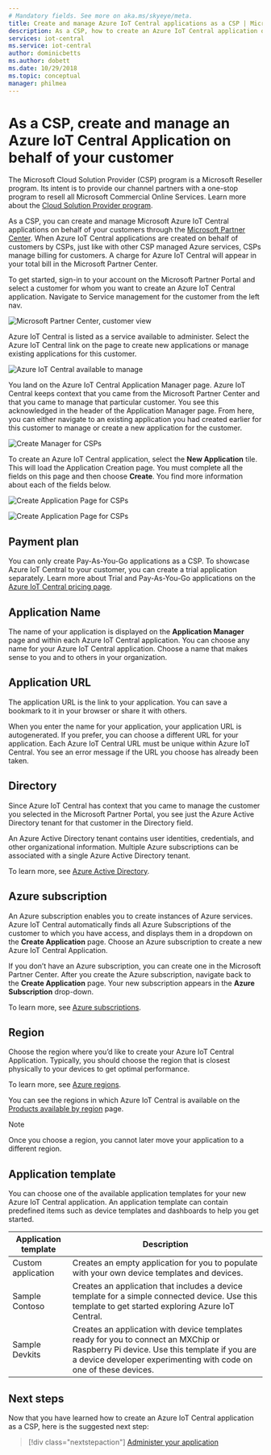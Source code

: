 ```yaml
---
# Mandatory fields. See more on aka.ms/skyeye/meta.
title: Create and manage Azure IoT Central applications as a CSP | Microsoft Docs
description: As a CSP, how to create an Azure IoT Central application on behalf of your customer.
services: iot-central
ms.service: iot-central
author: dominicbetts
ms.author: dobett
ms.date: 10/29/2018
ms.topic: conceptual
manager: philmea
---
```


# As a CSP, create and manage an Azure IoT Central Application on behalf of your customer 

The Microsoft Cloud Solution Provider (CSP) program is a Microsoft Reseller program. Its intent is to provide our channel partners with a one-stop program to resell all Microsoft Commercial Online Services. Learn more about the [Cloud Solution Provider program](https://partner.microsoft.com/cloud-solution-provider).

As a CSP, you can create and manage Microsoft Azure IoT Central applications on behalf of your customers through the [Microsoft Partner Center](https://partnercenter.microsoft.com/partner/home). When Azure IoT Central applications are created on behalf of customers by CSPs, just like with other CSP managed Azure services, CSPs manage billing for customers. A charge for Azure IoT Central will appear in your total bill in the Microsoft Partner Center.

To get started, sign-in to your account on the Microsoft Partner Portal and select a customer for whom you want to create an Azure IoT Central application. Navigate to Service management for the customer from the left nav.

![Microsoft Partner Center, customer view](media/howto-create-application-asCSP/image1.png)

Azure IoT Central is listed as a service available to administer. Select the Azure IoT Central link on the page to create new applications or manage existing applications for this customer.

![Azure IoT Central available to manage](media/howto-create-application-asCSP/image2.png)

You land on the Azure IoT Central Application Manager page. Azure IoT Central keeps context that you came from the Microsoft Partner Center and that you came to manage that particular customer. You see this acknowledged in the header of the Application Manager page. From here, you can either navigate to an existing application you had created earlier for this customer to manage or create a new application for the customer.

![Create Manager for CSPs](media/howto-create-application-asCSP/image3.png)

To create an Azure IoT Central application, select the **New Application** tile. This will load the Application Creation page. You must complete all the fields on this page and then choose **Create**. You find more information about each of the fields below.

![Create Application Page for CSPs](media/howto-create-application-asCSP/image4.png)

![Create Application Page for CSPs](media/howto-create-application-asCSP/image4-1.png)

## Payment plan

You can only create Pay-As-You-Go applications as a CSP. To showcase Azure IoT Central to your customer, you can create a trial application separately. Learn more about Trial and Pay-As-You-Go applications on the [Azure IoT Central pricing page](https://azure.microsoft.com/pricing/details/iot-central/).

## Application Name

The name of your application is displayed on the **Application Manager** page and within each Azure IoT Central application. You can choose any name for your Azure IoT Central application. Choose a name that makes sense to you and to others in your organization.

## Application URL

The application URL is the link to your application. You can save a bookmark to it in your browser or share it with others.

When you enter the name for your application, your application URL is autogenerated. If you prefer, you can choose a different URL for your application. Each Azure IoT Central URL must be unique within Azure IoT Central. You see an error message if the URL you choose has already been taken.

## Directory

Since Azure IoT Central has context that you came to manage the customer you selected in the Microsoft Partner Portal, you see just the Azure Active Directory tenant for that customer in the Directory field. 

An Azure Active Directory tenant contains user identities, credentials, and other organizational information. Multiple Azure subscriptions can be associated with a single Azure Active Directory tenant.

To learn more, see [Azure Active Directory](https://docs.microsoft.com/azure/active-directory/).

## Azure subscription

An Azure subscription enables you to create instances of Azure services. Azure IoT Central automatically finds all Azure Subscriptions of the customer to which you have access, and displays them in a dropdown on the **Create Application** page. Choose an Azure subscription to create a new Azure IoT Central Application.

If you don’t have an Azure subscription, you can create one in the Microsoft Partner Center. After you create the Azure subscription, navigate back to the **Create Application** page. Your new subscription appears in the **Azure Subscription** drop-down.

To learn more, see [Azure subscriptions](https://docs.microsoft.com/azure/guides/developer/azure-developer-guide#understanding-accounts-subscriptions-and-billing).

## Region

Choose the region where you’d like to create your Azure IoT Central Application. Typically, you should choose the region that is closest physically to your devices to get optimal performance.

To learn more, see [Azure regions](https://docs.microsoft.com/azure/guides/developer/azure-developer-guide#azure-regions).

You can see the regions in which Azure IoT Central is available on the [Products available by region](https://azure.microsoft.com/regions/services/) page.

> [!Note]
> Once you choose a region, you cannot later move your application to a different region.

## Application template

You can choose one of the available application templates for your new Azure IoT Central application. An application template can contain predefined items such as device templates and dashboards to help you get started.

| Application template | Description |
| -------------------- | ----------- |
| Custom application   | Creates an empty application for you to populate with your own device templates and devices. |
| Sample Contoso       | Creates an application that includes a device template for a simple connected device. Use this template to get started exploring Azure IoT Central. |
| Sample Devkits       | Creates an application with device templates ready for you to connect an MXChip or Raspberry Pi device. Use this template if you are a device developer experimenting with code on one of these devices. |

## Next steps

Now that you have learned how to create an Azure IoT Central application as a CSP, here is the suggested next step:

> [!div class="nextstepaction"]
> [Administer your application](howto-administer.md)